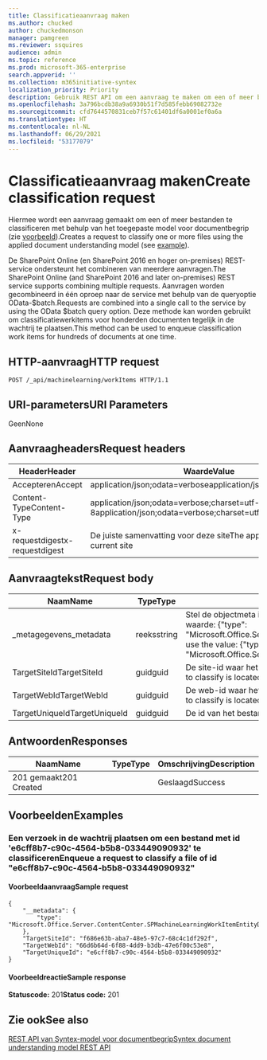 ```yaml
---
title: Classificatieaanvraag maken
ms.author: chucked
author: chuckedmonson
manager: pamgreen
ms.reviewer: ssquires
audience: admin
ms.topic: reference
ms.prod: microsoft-365-enterprise
search.appverid: ''
ms.collection: m365initiative-syntex
localization_priority: Priority
description: Gebruik REST API om een aanvraag te maken om een of meer bestanden te classificeren met behulp van een getraind model voor documentbegrip.
ms.openlocfilehash: 3a796bcdb38a9a6930b51f7d585febb69082732e
ms.sourcegitcommit: cfd7644570831ceb7f57c61401df6a0001ef0a6a
ms.translationtype: HT
ms.contentlocale: nl-NL
ms.lasthandoff: 06/29/2021
ms.locfileid: "53177079"
---
```

# <a name="create-classification-request"></a><span data-ttu-id="df9ca-103">Classificatieaanvraag maken</span><span class="sxs-lookup"><span data-stu-id="df9ca-103">Create classification request</span></span>

<span data-ttu-id="df9ca-104">Hiermee wordt een aanvraag gemaakt om een of meer bestanden te classificeren met behulp van het toegepaste model voor documentbegrip (zie [voorbeeld](rest-createclassificationrequest.md#examples)).</span><span class="sxs-lookup"><span data-stu-id="df9ca-104">Creates a request to classify one or more files using the applied document understanding model (see [example](rest-createclassificationrequest.md#examples)).</span></span>

<span data-ttu-id="df9ca-105">De SharePoint Online (en SharePoint 2016 en hoger on-premises) REST-service ondersteunt het combineren van meerdere aanvragen.</span><span class="sxs-lookup"><span data-stu-id="df9ca-105">The SharePoint Online (and SharePoint 2016 and later on-premises) REST service supports combining multiple requests.</span></span> <span data-ttu-id="df9ca-106">Aanvragen worden gecombineerd in één oproep naar de service met behulp van de queryoptie OData-$batch.</span><span class="sxs-lookup"><span data-stu-id="df9ca-106">Requests are combined into a single call to the service by using the OData $batch query option.</span></span> <span data-ttu-id="df9ca-107">Deze methode kan worden gebruikt om classificatiewerkitems voor honderden documenten tegelijk in de wachtrij te plaatsen.</span><span class="sxs-lookup"><span data-stu-id="df9ca-107">This method can be used to enqueue classification work items for hundreds of documents at one time.</span></span>

## <a name="http-request"></a><span data-ttu-id="df9ca-108">HTTP-aanvraag</span><span class="sxs-lookup"><span data-stu-id="df9ca-108">HTTP request</span></span>

```
POST /_api/machinelearning/workItems HTTP/1.1
```
## <a name="uri-parameters"></a><span data-ttu-id="df9ca-109">URI-parameters</span><span class="sxs-lookup"><span data-stu-id="df9ca-109">URI Parameters</span></span>

<span data-ttu-id="df9ca-110">Geen</span><span class="sxs-lookup"><span data-stu-id="df9ca-110">None</span></span>

## <a name="request-headers"></a><span data-ttu-id="df9ca-111">Aanvraagheaders</span><span class="sxs-lookup"><span data-stu-id="df9ca-111">Request headers</span></span>

| <span data-ttu-id="df9ca-112">Header</span><span class="sxs-lookup"><span data-stu-id="df9ca-112">Header</span></span> | <span data-ttu-id="df9ca-113">Waarde</span><span class="sxs-lookup"><span data-stu-id="df9ca-113">Value</span></span> |
|--------|-------|
|<span data-ttu-id="df9ca-114">Accepteren</span><span class="sxs-lookup"><span data-stu-id="df9ca-114">Accept</span></span>|<span data-ttu-id="df9ca-115">application/json;odata=verbose</span><span class="sxs-lookup"><span data-stu-id="df9ca-115">application/json;odata=verbose</span></span>|
|<span data-ttu-id="df9ca-116">Content-Type</span><span class="sxs-lookup"><span data-stu-id="df9ca-116">Content-Type</span></span>|<span data-ttu-id="df9ca-117">application/json;odata=verbose;charset=utf-8</span><span class="sxs-lookup"><span data-stu-id="df9ca-117">application/json;odata=verbose;charset=utf-8</span></span>|
|<span data-ttu-id="df9ca-118">x-requestdigest</span><span class="sxs-lookup"><span data-stu-id="df9ca-118">x-requestdigest</span></span>|<span data-ttu-id="df9ca-119">De juiste samenvatting voor deze site</span><span class="sxs-lookup"><span data-stu-id="df9ca-119">The appropriate digest for current site</span></span>|

## <a name="request-body"></a><span data-ttu-id="df9ca-120">Aanvraagtekst</span><span class="sxs-lookup"><span data-stu-id="df9ca-120">Request body</span></span>

|<span data-ttu-id="df9ca-121">Naam</span><span class="sxs-lookup"><span data-stu-id="df9ca-121">Name</span></span>    |<span data-ttu-id="df9ca-122">Type</span><span class="sxs-lookup"><span data-stu-id="df9ca-122">Type</span></span>   |<span data-ttu-id="df9ca-123">Omschrijving</span><span class="sxs-lookup"><span data-stu-id="df9ca-123">Description</span></span> |
|--------|-------|------------|
|<span data-ttu-id="df9ca-124">_metagegevens</span><span class="sxs-lookup"><span data-stu-id="df9ca-124">_metadata</span></span>|<span data-ttu-id="df9ca-125">reeks</span><span class="sxs-lookup"><span data-stu-id="df9ca-125">string</span></span> |<span data-ttu-id="df9ca-126">Stel de objectmeta in op de SPO.</span><span class="sxs-lookup"><span data-stu-id="df9ca-126">Set the object meta on the SPO.</span></span> <span data-ttu-id="df9ca-127">Gebruik altijd de waarde: {"type": "Microsoft.Office.Server.ContentCenter.SPMachineLearningWorkItemEntityData"}.</span><span class="sxs-lookup"><span data-stu-id="df9ca-127">Always use the value: {"type": "Microsoft.Office.Server.ContentCenter.SPMachineLearningWorkItemEntityData"}.</span></span> |
|<span data-ttu-id="df9ca-128">TargetSiteId</span><span class="sxs-lookup"><span data-stu-id="df9ca-128">TargetSiteId</span></span>|<span data-ttu-id="df9ca-129">guid</span><span class="sxs-lookup"><span data-stu-id="df9ca-129">guid</span></span>|<span data-ttu-id="df9ca-130">De site-id waar het te classificeren bestand zich bevindt.</span><span class="sxs-lookup"><span data-stu-id="df9ca-130">The id of the site where the file to classify is located.</span></span>|
|<span data-ttu-id="df9ca-131">TargetWebId</span><span class="sxs-lookup"><span data-stu-id="df9ca-131">TargetWebId</span></span>|<span data-ttu-id="df9ca-132">guid</span><span class="sxs-lookup"><span data-stu-id="df9ca-132">guid</span></span>|<span data-ttu-id="df9ca-133">De web-id waar het te classificeren bestand zich bevindt.</span><span class="sxs-lookup"><span data-stu-id="df9ca-133">The id of the web where the file to classify is located.</span></span>|
|<span data-ttu-id="df9ca-134">TargetUniqueId</span><span class="sxs-lookup"><span data-stu-id="df9ca-134">TargetUniqueId</span></span>|<span data-ttu-id="df9ca-135">guid</span><span class="sxs-lookup"><span data-stu-id="df9ca-135">guid</span></span>|<span data-ttu-id="df9ca-136">De id van het bestand dat moet worden geclassificeerd.</span><span class="sxs-lookup"><span data-stu-id="df9ca-136">The id of the file to classify.</span></span>|

## <a name="responses"></a><span data-ttu-id="df9ca-137">Antwoorden</span><span class="sxs-lookup"><span data-stu-id="df9ca-137">Responses</span></span>

| <span data-ttu-id="df9ca-138">Naam</span><span class="sxs-lookup"><span data-stu-id="df9ca-138">Name</span></span>   | <span data-ttu-id="df9ca-139">Type</span><span class="sxs-lookup"><span data-stu-id="df9ca-139">Type</span></span>  | <span data-ttu-id="df9ca-140">Omschrijving</span><span class="sxs-lookup"><span data-stu-id="df9ca-140">Description</span></span>|
|--------|-------|------------|
|<span data-ttu-id="df9ca-141">201 gemaakt</span><span class="sxs-lookup"><span data-stu-id="df9ca-141">201 Created</span></span>| |<span data-ttu-id="df9ca-142">Geslaagd</span><span class="sxs-lookup"><span data-stu-id="df9ca-142">Success</span></span>|

## <a name="examples"></a><span data-ttu-id="df9ca-143">Voorbeelden</span><span class="sxs-lookup"><span data-stu-id="df9ca-143">Examples</span></span>

### <a name="enqueue-a-request-to-classify-a-file-of-id-e6cff8b7-c90c-4564-b5b8-033449090932"></a><span data-ttu-id="df9ca-144">Een verzoek in de wachtrij plaatsen om een bestand met id 'e6cff8b7-c90c-4564-b5b8-033449090932' te classificeren</span><span class="sxs-lookup"><span data-stu-id="df9ca-144">Enqueue a request to classify a file of id "e6cff8b7-c90c-4564-b5b8-033449090932"</span></span>

#### <a name="sample-request"></a><span data-ttu-id="df9ca-145">Voorbeeldaanvraag</span><span class="sxs-lookup"><span data-stu-id="df9ca-145">Sample request</span></span>

```
{
    "__metadata": {
        "type": "Microsoft.Office.Server.ContentCenter.SPMachineLearningWorkItemEntityData"
    },
    "TargetSiteId": "f686e63b-aba7-48e5-97c7-68c4c1df292f",
    "TargetWebId": "66d6b64d-6f88-4dd9-b3db-47e6f00c53e8",
    "TargetUniqueId": "e6cff8b7-c90c-4564-b5b8-033449090932"
}
```

#### <a name="sample-response"></a><span data-ttu-id="df9ca-146">Voorbeeldreactie</span><span class="sxs-lookup"><span data-stu-id="df9ca-146">Sample response</span></span>

<span data-ttu-id="df9ca-147">**Statuscode:** 201</span><span class="sxs-lookup"><span data-stu-id="df9ca-147">**Status code:** 201</span></span>

## <a name="see-also"></a><span data-ttu-id="df9ca-148">Zie ook</span><span class="sxs-lookup"><span data-stu-id="df9ca-148">See also</span></span>

[<span data-ttu-id="df9ca-149">REST API van Syntex-model voor documentbegrip</span><span class="sxs-lookup"><span data-stu-id="df9ca-149">Syntex document understanding model REST API</span></span>](syntex-model-rest-api.md)
